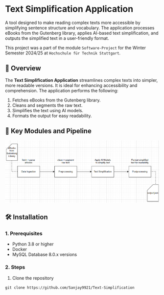 # Text Simplification Application

A tool designed to make reading complex texts more accessible by simplifying sentence structure and vocabulary. The application processes eBooks from the Gutenberg library, applies AI-based text simplification, and outputs the simplified text in a user-friendly format.

This project was a part of the module `Software-Project` for the Winter Semester 2024/25 at `Hochschule für Technik Stuttgart`.

## 📖 Overview

The <b>Text Simplification Application</b> streamlines complex texts into simpler, more readable versions. It is ideal for enhancing accessibility and comprehension. The application performs the following:

1. Fetches eBooks from the Gutenberg library.
2. Cleans and segments the raw text.
3. Simplifies the text using AI models.
4. Formats the output for easy readability.

## 🔑 Key Modules and Pipeline

![alt text](./resources/imgs/1-readme-pipeline.png)

## 🛠 Installation

### 1. Prerequisites

* Python 3.8 or higher
* Docker
* MySQL Database 8.0.x versions

### 2. Steps

1. Clone the repository

```
git clone https://github.com/Sanjay9921/Text-Simplification
```




